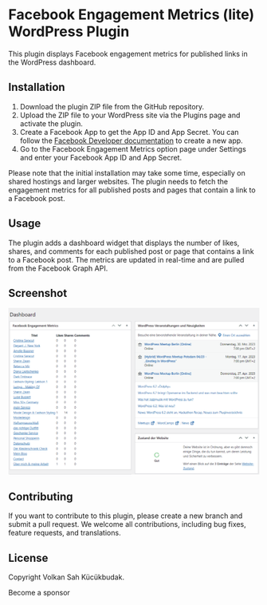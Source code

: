 # Facebook Engagement Metrics (lite) WordPress Plugin 

This plugin displays Facebook engagement metrics for published links in the WordPress dashboard. 

## Installation

1. Download the plugin ZIP file from the GitHub repository.
2. Upload the ZIP file to your WordPress site via the Plugins page and activate the plugin.
3. Create a Facebook App to get the App ID and App Secret. You can follow the [Facebook Developer documentation](https://developers.facebook.com/docs/apps/register/) to create a new app.
4. Go to the Facebook Engagement Metrics option page under Settings and enter your Facebook App ID and App Secret.

Please note that the initial installation may take some time, especially on shared hostings and larger websites. The plugin needs to fetch the engagement metrics for all published posts and pages that contain a link to a Facebook post.

## Usage

The plugin adds a dashboard widget that displays the number of likes, shares, and comments for each published post or page that contains a link to a Facebook post. The metrics are updated in real-time and are pulled from the Facebook Graph API.

## Screenshot
<img src="facebook-metrics.png">


## Contributing

If you want to contribute to this plugin, please create a new branch and submit a pull request. We welcome all contributions, including bug fixes, feature requests, and translations.

## License

Copyright Volkan Sah Kücükbudak.

Become a sponsor
